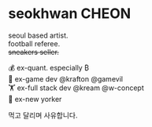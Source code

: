# seokhwan CHEON

seoul based artist.\
football referee.\
~~sneakers seller.~~

💰 ex-quant. especially ₿\
👾 ex-game dev @krafton @gamevil\
🏋️ ex-full stack dev @kream @w-concept\
🗽 ex-new yorker

먹고 달리며 사유합니다.
